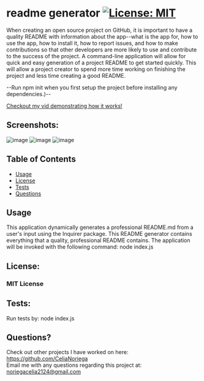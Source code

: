 # readme generator  [![License: MIT](https://img.shields.io/badge/License-MIT-yellow.svg)](https://opensource.org/licenses/MIT)
  When creating an open source project on GitHub, it is important to have a quality README with information about the app--what is the app for, how to use the app, how to install it, how to report issues, and how to make contributions so that other developers are more likely to use and contribute to the success of the project. A command-line application will allow for quick and easy generation of a project README to get started quickly. This will allow a project creator to spend more time working on finishing the project and less time creating a good README.

  --Run npm init when you first setup the project before installing any dependencies.)-- 

  [Checkout my vid demonstrating how it works!](https://drive.google.com/file/d/1n-mju2t8JGq-I2VXIrqVzmIiAe5MSu2_/view)

## Screenshots:
  ![image](https://user-images.githubusercontent.com/71470687/99767509-03bd0380-2ab8-11eb-90b9-c1e7503789bc.png)
  ![image](https://user-images.githubusercontent.com/71470687/99767732-5dbdc900-2ab8-11eb-9995-896a09fceceb.png)
  ![image](https://user-images.githubusercontent.com/71470687/99767754-6adab800-2ab8-11eb-93ba-7dfd79f52400.png)


## Table of Contents
  * [Usage](#usage)
  * [License](#license)
  * [Tests](#tests)
  * [Questions](#questions)

## Usage 

  This application dynamically generates a professional README.md from a user's input using the Inquirer package. This README generator contains everything that a quality, professional README contains. The application will be invoked with the following command: node index.js

## License:
### MIT License

## Tests:
   Run tests by: node index.js
  
## Questions?
    
  Check out other projects I have worked on here: https://github.com/CeliaNoriega    
  Email me with any questions regarding this project at: noriegacelia2124@gmail.com
